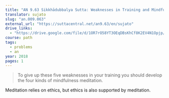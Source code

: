 ```yaml
---
title: "AN 9.63 Sikkhādubbalya Sutta: Weaknesses in Training and Mindfulness Meditation"
translator: sujato
slug: "an.009.063"
external_url: "https://suttacentral.net/an9.63/en/sujato"
drive_links:
  - "https://drive.google.com/file/d/1OR7rO58YT3OEqDBsKhCf8K2EV4N1Opjp/view?usp=drivesdk"
course: path
tags:
  - problems
  - an
year: 2018
pages: 1
---
```


> To give up these five weaknesses in your training you should develop the four kinds of mindfulness meditation.

Meditation relies on ethics, but ethics is also supported by meditation.
